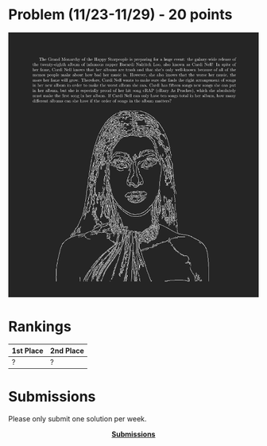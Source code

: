 # Problem (11/23-11/29) - 20 points
<p align="center"><img src="https://raw.githubusercontent.com/GodwinMHS/godwinmhs.github.io/main/images/w5p_b.jpg?raw=true"/></p>

# Rankings

|**1st Place**|**2nd Place**|
|----|----|
|?|?|

# Submissions
Please only submit one solution per week.

<p align="center"><a href="https://forms.gle/LkS4FUbpjBKcoiww6"><b>Submissions</b></a></p>
